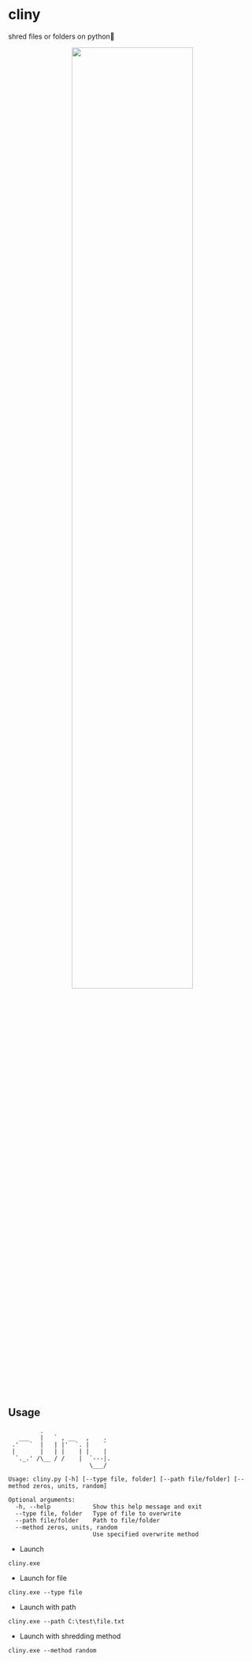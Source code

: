 # cliny
shred files or folders on python🐍

<p align="center">
  <img src="https://user-images.githubusercontent.com/78678868/139580330-94dee7f7-07b9-417c-ac3f-69f15f068550.gif" width=70% height=70%>
</p>

Usage
----

```
         .                   
   ___   |   ` , __   ,    . 
 .'   `  |   | |'  `. |    ` 
 |       |   | |    | |    | 
  `._.' /\__ / /    |  `---|.
                       \___/ 

Usage: cliny.py [-h] [--type file, folder] [--path file/folder] [--method zeros, units, random]

Optional arguments:
  -h, --help            Show this help message and exit
  --type file, folder   Type of file to overwrite
  --path file/folder    Path to file/folder
  --method zeros, units, random
                        Use specified overwrite method
```

* Launch
```
cliny.exe
```
* Launch for file
```
cliny.exe --type file
```
* Launch with path
```
cliny.exe --path C:\test\file.txt
```
* Launch with shredding method
```
cliny.exe --method random
```
